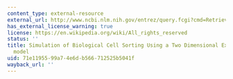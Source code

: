 ```yaml
---
content_type: external-resource
external_url: http://www.ncbi.nlm.nih.gov/entrez/query.fcgi?cmd=Retrieve&db=PubMed&dopt=Citation&list_uids=10046374
has_external_license_warning: true
license: https://en.wikipedia.org/wiki/All_rights_reserved
status: ''
title: Simulation of Biological Cell Sorting Using a Two Dimensional Extended Potts
  model
uid: 71e11955-99a7-4e6d-b566-712525b5041f
wayback_url: ''
---
```

